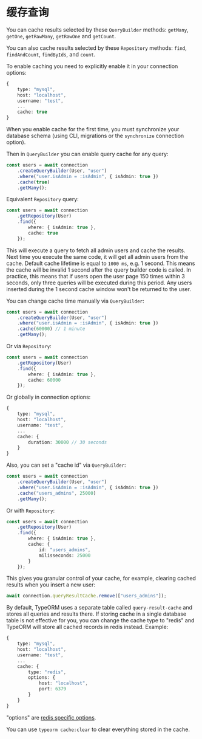 # 缓存查询

You can cache results selected by these `QueryBuilder` methods: `getMany`, `getOne`, `getRawMany`, `getRawOne`  and `getCount`.

 You can also cache results selected by these `Repository` methods: `find`, `findAndCount`, `findByIds`, and `count`.

To enable caching you need to explicitly enable it in your connection options:

```typescript
{
    type: "mysql",
    host: "localhost",
    username: "test",
    ...
    cache: true
}
```

When you enable cache for the first time,
you must synchronize your database schema (using CLI, migrations or the `synchronize` connection option).

Then in `QueryBuilder` you can enable query cache for any query:

```typescript
const users = await connection
    .createQueryBuilder(User, "user")
    .where("user.isAdmin = :isAdmin", { isAdmin: true })
    .cache(true)
    .getMany();
```

Equivalent `Repository` query:
```typescript
const users = await connection
    .getRepository(User)
    .find({
        where: { isAdmin: true },
        cache: true
    });
```

This will execute a query to fetch all admin users and cache the results.
Next time you execute the same code, it will get all admin users from the cache.
Default cache lifetime is equal to `1000 ms`, e.g. 1 second.
This means the cache will be invalid 1 second after the query builder code is called.
In practice, this means that if users open the user page 150 times within 3 seconds, only three queries will be executed during this period.
Any users inserted during the 1 second cache window won't be returned to the user.

You can change cache time manually via `QueryBuilder`:

```typescript
const users = await connection
    .createQueryBuilder(User, "user")
    .where("user.isAdmin = :isAdmin", { isAdmin: true })
    .cache(60000) // 1 minute
    .getMany();
```

Or via `Repository`:

```typescript
const users = await connection
    .getRepository(User)
    .find({
        where: { isAdmin: true },
        cache: 60000
    });
```

Or globally in connection options:

```typescript
{
    type: "mysql",
    host: "localhost",
    username: "test",
    ...
    cache: {
        duration: 30000 // 30 seconds
    }
}
```

Also, you can set a "cache id" via `QueryBuilder`:

```typescript
const users = await connection
    .createQueryBuilder(User, "user")
    .where("user.isAdmin = :isAdmin", { isAdmin: true })
    .cache("users_admins", 25000)
    .getMany();
```

Or with `Repository`:
```typescript
const users = await connection
    .getRepository(User)
    .find({
        where: { isAdmin: true },
        cache: { 
            id: "users_admins",
            milisseconds: 25000
        }
    });
```

This gives you granular control of your cache,
for example, clearing cached results when you insert a new user:

```typescript
await connection.queryResultCache.remove(["users_admins"]);
```


By default, TypeORM uses a separate table called `query-result-cache` and stores all queries and results there.
If storing cache in a single database table is not effective for you, 
you can change the cache type to "redis" and TypeORM will store all cached records in redis instead.
Example:

```typescript
{
    type: "mysql",
    host: "localhost",
    username: "test",
    ...
    cache: {
        type: "redis",
        options: {
            host: "localhost",
            port: 6379
        }
    }
}
```

"options" are [redis specific options](https://github.com/NodeRedis/node_redis#options-object-properties). 

You can use `typeorm cache:clear` to clear everything stored in the cache.
